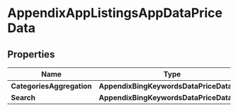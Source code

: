 # AppendixAppListingsAppDataPriceData


## Properties

| Name | Type | Description | Notes |
|------------ | ------------- | ------------- | -------------|
**CategoriesAggregation** | **AppendixBingKeywordsDataPriceDataInfo** |  |[optional]|
**Search** | **AppendixBingKeywordsDataPriceDataInfo** |  |[optional]|